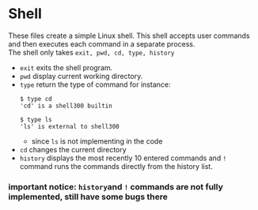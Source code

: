 # Shell
These files create a simple Linux shell. This shell accepts user commands and then executes each command in a separate process. <br>
The shell only takes `exit, pwd, cd, type, history` <br>
* `exit` exits the shell program.
* `pwd` display current working directory.
* `type` return the type of command for instance:
    ```
    $ type cd
    'cd' is a shell300 builtin
    ```
    ```
    $ type ls
    'ls' is external to shell300
    ```
    * since `ls` is not implementing in the code
* `cd` changes the current directory
* `history` displays the most recently 10 entered commands and `!` command runs the commands directly from the history list.
### important notice: `history`and `!` commands are not fully implemented, still have some bugs there
